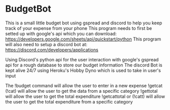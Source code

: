 # BudgetBot
This is a small little budget bot using gspread and discord to help you keep track of your expense from your phone
This program needs to first be setted up with google's api which you can download: https://developers.google.com/sheets/api/quickstart/python 
This program will also need to setup a discord bot at: https://discord.com/developers/applications


Using Discord's python api for the user interaction with google's gspread api for a rough database to store our budget information
The discord Bot is kept alive 24/7 using Heroku's Hobby Dyno which is used to take in user's input

The !budget command will allow the user to enter in a new expense
!getcat (!cat) will allow the user to get the data from a specific category
!gettotal will allow the user to get the total expenditure
!getcattotal or (!catt) will allow the user to get the total expenditure from a specific category

